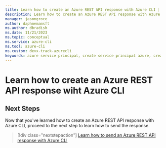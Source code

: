 ```yaml
---
title: Learn how to create an Azure REST API response with Azure CLI | Microsoft Docs
description: Learn how to create an Azure REST API response with Azure Command Line (CLI).
manager: jasongroce
author: daphnemamsft
ms.author: dbradish
ms.date: 11/21/2023
ms.topic: conceptual
ms.service: azure-cli
ms.tool: azure-cli
ms.custom: devx-track-azurecli
keywords: azure service principal, create service principal azure, create service principal azure cli
---
```


# Learn how to create an Azure REST API response wiht Azure CLI

## Next Steps

Now that you've learned how to create an Azure REST API response with Azure CLI, proceed to the next step to learn how to send the response. 

> [!div class="nextstepaction"]
> [Learn how to send an Azure REST API response with Azure CLI](./azure-cli-rest-tutorial-2.md)